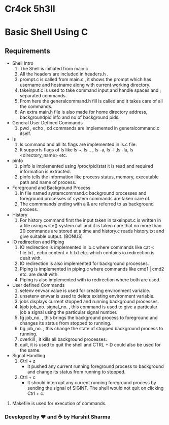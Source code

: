 # Cr4ck 5h3ll

# Basic Shell Using C

## Requirements
* Shell Intro
   1. The Shell is initiated from main.c .  
   1. All the headers are included in headers.h .  
   1. prompt.c is called from main.c , it shows the prompt which has username and hostname along with current working directory.
   1. takeinput.c is used to take command input and handle spaces and ; separated commands.
   1. From here the generalcommand.h fill is called and it takes care of all the commands.
   1. An extra main.h file is also made for home directory address, backgroundpid info and no of background pids.
* General User Defined Commands
   1. pwd , echo , cd commands are implemented in generalcommand.c itself.
* ls    
   1. ls command and all its flags are implemented in ls.c file.
   1. It supports flags of ls like ls ~, ls .. , ls -a, ls -l ,ls -la, ls <directory_name> etc.
* pinfo    
   1. pinfo is implemented using /proc/pid/stat it is read and required information is extracted.
   1. pinfo tells the information like process status, memory, executable path and name of process.
* Foreground and Background Process   
   1. In file named systemcommand.c background processes and foreground processes of system commands are taken care of.
   1. The commmands ending with a & are referred to as background process.
* History   
   1. For history command first the input taken in takeinput.c is written in a file using write() system call and it is taken care that no more than 20 commands are stored at a time and history.c reads history.txt and give suitable output. (BONUS)
* IO redirection and Piping
   1. IO redirection is implemented in io.c where commands like cat < file.txt , echo content > h.txt etc. which contains io redirection is dealt with.
   1. IO redirection is also implemented for background processes.
   1. Piping is implemented in piping.c where commands like cmd1 | cmd2  etc. are dealt with.
   1. Piping is also implemented with io redirection where both are used.
* User defined Commands
   1. setenv envvar value is used for creating environment variable.
   1. unsetenv envvar is used to delete existing environment variable.
   1. jobs displays current stopped and running background processes.
   1. kjob job_no. signal_no. , this command is used to give a particular job a signal using the particular signal number.
   1. fg job_no. , this brings the background process to foreground and changes its status from stopped to running.
   1. bg job_no. , this change the state of stopped background process to running.
   1. overkill , it kills all background processes.
   1. quit, it is used to quit the shell and CTRL + D could also be used for the same.
* Signal Handling
   1. Ctrl + z
      * It pushed any current running foreground process to background and change its status from running to stopped.
   1. Ctrl + c
      * It should interrupt any current running foreground process by sending the signal of SIGINT. The shell would not quit on clicking Ctrl + c.      

1. Makefile is used for execution of commands.

### Developed by :heart: and :coffee: by Harshit Sharma
